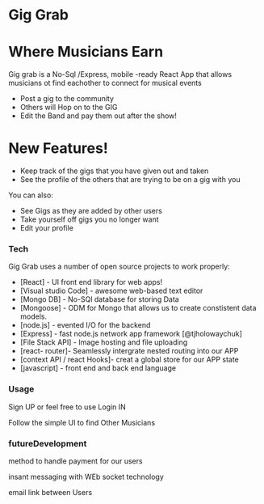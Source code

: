 # Gig Grab
# Where Musicians Earn



Gig grab is a No-Sql /Express, mobile -ready React App that allows musicians ot find eachother to connect for musical events

  - Post a gig to the community
  - Others will Hop on to the GIG
  - Edit the Band and pay them out after the show!

# New Features!

  - Keep track of the gigs that you have given out and taken 
  - See the profile of the others that are trying to be on a gig with you


You can also:
  - See Gigs as they are added by other users
  - Take yourself off gigs you no longer want
  - Edit your profile
### Tech

Gig Grab uses a number of open source projects to work properly:

* [React] - UI front end library for web apps!
* [Visual studio Code] - awesome web-based text editor
* [Mongo DB] - No-SQl database for storing Data
* [Mongoose] - ODM for Mongo that allows us to create constistent data models.
* [node.js] - evented I/O for the backend
* [Express] - fast node.js network app framework [@tjholowaychuk]
* [File Stack API] - Image hosting and file uploading
* [react- router]- Seamlessly intergrate nested routing into our APP
* [context API / react Hooks]- creat a global store for our APP state
* [javascript] - front end and back end language


### Usage

Sign UP or feel free to use 
Login IN

Follow the simple UI to find Other Musicians




### futureDevelopment

 method to handle payment for our users
 
insant messaging with WEb socket technology

email link between Users




 